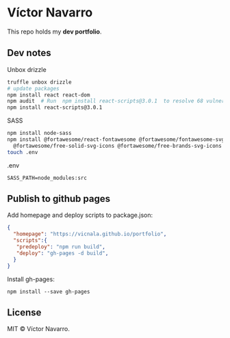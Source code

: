 # Víctor Navarro

This repo holds my **dev portfolio**.

## Dev notes

Unbox drizzle
```bash
truffle unbox drizzle
# update packages
npm install react react-dom
npm audit  # Run  npm install react-scripts@3.0.1  to resolve 68 vulnerabilities
npm install react-scripts@3.0.1
```

SASS
```bash
npm install node-sass
npm install @fortawesome/react-fontawesome @fortawesome/fontawesome-svg-core \
  @fortawesome/free-solid-svg-icons @fortawesome/free-brands-svg-icons
touch .env
```
.env
```
SASS_PATH=node_modules:src
```

## Publish to github pages

Add homepage and deploy scripts to package.json:
```json
{
  "homepage": "https://vicnala.github.io/portfolio",
  "scripts":{
   "predeploy": "npm run build",
   "deploy": "gh-pages -d build",
  }
}
```

Install gh-pages:
```
npm install --save gh-pages
```

## License

MIT © Víctor Navarro.
